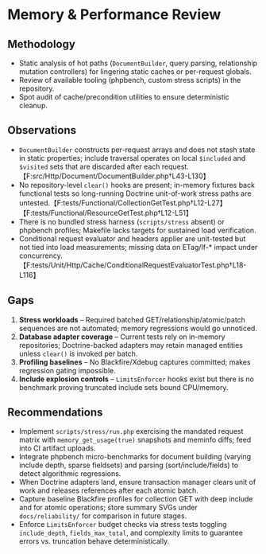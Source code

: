 # Memory & Performance Review

## Methodology
- Static analysis of hot paths (`DocumentBuilder`, query parsing, relationship mutation controllers) for lingering static caches or per-request globals.
- Review of available tooling (phpbench, custom stress scripts) in the repository.
- Spot audit of cache/precondition utilities to ensure deterministic cleanup.

## Observations
- `DocumentBuilder` constructs per-request arrays and does not stash state in static properties; include traversal operates on local `$included` and `$visited` sets that are discarded after each request.【F:src/Http/Document/DocumentBuilder.php†L43-L130】
- No repository-level `clear()` hooks are present; in-memory fixtures back functional tests so long-running Doctrine unit-of-work stress paths are untested.【F:tests/Functional/CollectionGetTest.php†L12-L27】【F:tests/Functional/ResourceGetTest.php†L12-L51】
- There is no bundled stress harness (`scripts/stress` absent) or phpbench profiles; Makefile lacks targets for sustained load verification.
- Conditional request evaluator and headers applier are unit-tested but not tied into load measurements; missing data on ETag/If-* impact under concurrency.【F:tests/Unit/Http/Cache/ConditionalRequestEvaluatorTest.php†L18-L116】

## Gaps
1. **Stress workloads** – Required batched GET/relationship/atomic/patch sequences are not automated; memory regressions would go unnoticed.
2. **Database adapter coverage** – Current tests rely on in-memory repositories; Doctrine-backed adapters may retain managed entities unless `clear()` is invoked per batch.
3. **Profiling baselines** – No Blackfire/Xdebug captures committed; makes regression gating impossible.
4. **Include explosion controls** – `LimitsEnforcer` hooks exist but there is no benchmark proving truncated include sets bound CPU/memory.

## Recommendations
- Implement `scripts/stress/run.php` exercising the mandated request matrix with `memory_get_usage(true)` snapshots and meminfo diffs; feed into CI artifact uploads.
- Integrate phpbench micro-benchmarks for document building (varying include depth, sparse fieldsets) and parsing (sort/include/fields) to detect algorithmic regressions.
- When Doctrine adapters land, ensure transaction manager clears unit of work and releases references after each atomic batch.
- Capture baseline Blackfire profiles for collection GET with deep include and for atomic operations; store summary SVGs under `docs/reliability/` for comparison in future stages.
- Enforce `LimitsEnforcer` budget checks via stress tests toggling `include_depth`, `fields_max_total`, and complexity limits to guarantee errors vs. truncation behave deterministically.
